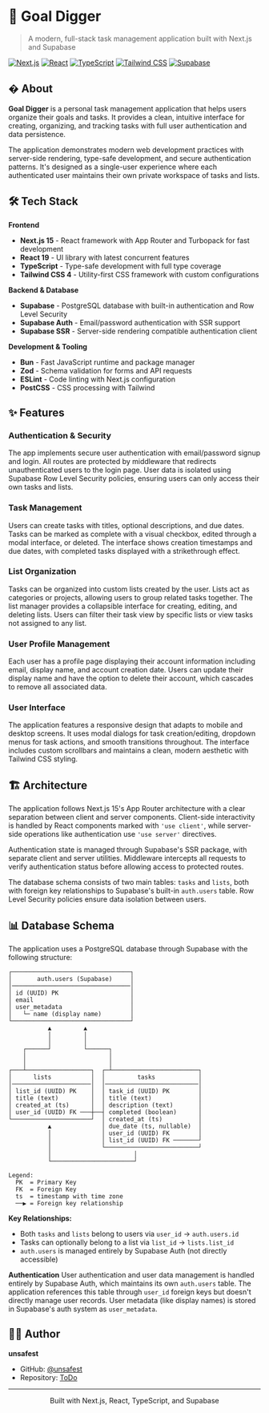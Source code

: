 # 🎯 Goal Digger

> A modern, full-stack task management application built with Next.js and Supabase

[![Next.js](https://img.shields.io/badge/Next.js-15.3.4-black?style=flat-square&logo=next.js)](https://nextjs.org/)
[![React](https://img.shields.io/badge/React-19.0-blue?style=flat-square&logo=react)](https://reactjs.org/)
[![TypeScript](https://img.shields.io/badge/TypeScript-5.x-blue?style=flat-square&logo=typescript)](https://www.typescriptlang.org/)
[![Tailwind CSS](https://img.shields.io/badge/Tailwind-4.x-38B2AC?style=flat-square&logo=tailwind-css)](https://tailwindcss.com/)
[![Supabase](https://img.shields.io/badge/Supabase-Database-3ECF8E?style=flat-square&logo=supabase)](https://supabase.com/)

## � About

**Goal Digger** is a personal task management application that helps users organize their goals and tasks. It provides a clean, intuitive interface for creating, organizing, and tracking tasks with full user authentication and data persistence.

The application demonstrates modern web development practices with server-side rendering, type-safe development, and secure authentication patterns. It's designed as a single-user experience where each authenticated user maintains their own private workspace of tasks and lists.

## 🛠️ Tech Stack

**Frontend**
- **Next.js 15** - React framework with App Router and Turbopack for fast development
- **React 19** - UI library with latest concurrent features
- **TypeScript** - Type-safe development with full type coverage
- **Tailwind CSS 4** - Utility-first CSS framework with custom configurations

**Backend & Database**
- **Supabase** - PostgreSQL database with built-in authentication and Row Level Security
- **Supabase Auth** - Email/password authentication with SSR support
- **Supabase SSR** - Server-side rendering compatible authentication client

**Development & Tooling**
- **Bun** - Fast JavaScript runtime and package manager
- **Zod** - Schema validation for forms and API requests
- **ESLint** - Code linting with Next.js configuration
- **PostCSS** - CSS processing with Tailwind

## ✨ Features

### Authentication & Security
The app implements secure user authentication with email/password signup and login. All routes are protected by middleware that redirects unauthenticated users to the login page. User data is isolated using Supabase Row Level Security policies, ensuring users can only access their own tasks and lists.

### Task Management
Users can create tasks with titles, optional descriptions, and due dates. Tasks can be marked as complete with a visual checkbox, edited through a modal interface, or deleted. The interface shows creation timestamps and due dates, with completed tasks displayed with a strikethrough effect.

### List Organization
Tasks can be organized into custom lists created by the user. Lists act as categories or projects, allowing users to group related tasks together. The list manager provides a collapsible interface for creating, editing, and deleting lists. Users can filter their task view by specific lists or view tasks not assigned to any list.

### User Profile Management
Each user has a profile page displaying their account information including email, display name, and account creation date. Users can update their display name and have the option to delete their account, which cascades to remove all associated data.

### User Interface
The application features a responsive design that adapts to mobile and desktop screens. It uses modal dialogs for task creation/editing, dropdown menus for task actions, and smooth transitions throughout. The interface includes custom scrollbars and maintains a clean, modern aesthetic with Tailwind CSS styling.

## 🏗️ Architecture

The application follows Next.js 15's App Router architecture with a clear separation between client and server components. Client-side interactivity is handled by React components marked with `'use client'`, while server-side operations like authentication use `'use server'` directives.

Authentication state is managed through Supabase's SSR package, with separate client and server utilities. Middleware intercepts all requests to verify authentication status before allowing access to protected routes.

The database schema consists of two main tables: `tasks` and `lists`, both with foreign key relationships to Supabase's built-in `auth.users` table. Row Level Security policies ensure data isolation between users.

## 📊 Database Schema

The application uses a PostgreSQL database through Supabase with the following structure:

```
┌─────────────────────────────────┐
│       auth.users (Supabase)     │
│─────────────────────────────────│
│ id (UUID) PK                    │
│ email                           │
│ user_metadata                   │
│   └─ name (display name)        │
└─────────────────────────────────┘
           ▲         ▲
           │         │
           │         │
    ┌──────┘         └──────┐
    │                       │
    │                       │
┌───┴──────────────────┐  ┌─┴────────────────────────┐
│      lists           │  │         tasks            │
│──────────────────────│  │──────────────────────────│
│ list_id (UUID) PK    │  │ task_id (UUID) PK        │
│ title (text)         │  │ title (text)             │
│ created_at (ts)      │  │ description (text)       │
│ user_id (UUID) FK ───┼──┤ completed (boolean)      │
└──────────────────────┘  │ created_at (ts)          │
           ▲              │ due_date (ts, nullable)  │
           │              │ user_id (UUID) FK        │
           │              │ list_id (UUID) FK ───────┘
           │              └──────────────────────────┘
           │                       │
           └───────────────────────┘

Legend:
  PK  = Primary Key
  FK  = Foreign Key
  ts  = timestamp with time zone
  ──▶ = Foreign key relationship
```

**Key Relationships:**
- Both `tasks` and `lists` belong to users via `user_id` → `auth.users.id`
- Tasks can optionally belong to a list via `list_id` → `lists.list_id`
- `auth.users` is managed entirely by Supabase Auth (not directly accessible)

**Authentication**
User authentication and user data management is handled entirely by Supabase Auth, which maintains its own `auth.users` table. The application references this table through `user_id` foreign keys but doesn't directly manage user records. User metadata (like display names) is stored in Supabase's auth system as `user_metadata`.

## 👨‍💻 Author

**unsafest**
- GitHub: [@unsafest](https://github.com/unsafest)
- Repository: [ToDo](https://github.com/unsafest/ToDo)

---

<div align="center">
  Built with Next.js, React, TypeScript, and Supabase
</div>